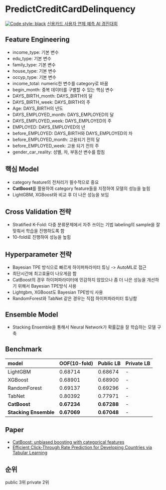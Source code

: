 # PredictCreditCardDelinquency
[![Code style: black](https://img.shields.io/badge/code%20style-black-000000.svg)](https://github.com/psf/black)
[신용카드 사용자 연체 예측 AI 경진대회](https://dacon.io/competitions/official/235713/overview/description)

## Feature Engineering
+ income_type: 기본 변수
+ edu_type: 기본 변수
+ family_type: 기본 변수
+ house_type: 기본 변수
+ occyp_type: 기본 변수
+ income_total: numeric한 변수를 category로 바꿈
+ begin_month: 중복 데이터를 구별할 수 있는 핵심 변수
+ DAYS_BIRTH_month: DAYS_BIRTH의 달
+ DAYS_BIRTH_week: DAYS_BIRTH의 주
+ Age: DAYS_BIRTH의 년도
+ DAYS_EMPLOYED_month: DAYS_EMPLOYED의 달
+ DAYS_EMPLOYED_week: DAYS_EMPLOYED의 주
+ EMPLOYED: DAYS_EMPLOYED의 년
+ before_EMPLOYED: DAYS_BIRTH와 DAYS_EMPLOYED의 차
+ before_EMPLOYED_month: 고용되기 전의 달
+ before_EMPLOYED_week: 고용 되기 전의 주
+ gender_car_reality: 성별, 차, 부동산 변수를 합침


## 핵심 Model
+ category feature의 전처리가 필수적으로 중요
+ **CatBoost**를 활용하여 category feature들을 지정하여 모델의 성능을 높힘
+ LightGBM, XGBoost와 비교 후 더 나은 성능을 보임


## Cross Validation 전략
+ Stratified K-Fold: 다중 분류문제에서 자주 쓰이는 기법 labeling의 sample을 잘 맞춰서 학습을 진행하도록 함
+ 10-fold로 진행하여 성능을 높힘


## Hyperparameter 전략
+ Bayesian TPE 방식으로 빠르게 하이퍼파라미터 튜닝 -> AutoML로 접근
+ 최단시간에 최고효율이 나오게끔 함
+ CatBoost의 경우 하이퍼파라미터에 민감하지 않았으나 좀 더 나은 성능을 개선하기 위해서 Bayesian TPE방식 사용
+ Lightgbm, XGBoost도 Bayesian TPE방식 사용
+ RandomForest와 TabNet 같은 경우는 직접 하이퍼파라미터 튜닝함

## Ensemble Model

+ Stacking Ensemble을 통해서 Neural Network가 확률값을 잘 학습하는 모델 구축

## Benchmark
|model|OOF(10-fold)|Public LB|Private LB|
|:-----|:---------|:--------|:--------|
|LightGBM|0.68714|0.68674|-|
|XGBoost|0.68901|0.68900|-|
|RandomForest|0.69137|0.69296|-|
|TabNet|0.80392|0.77971|-|
|**CatBoost**|**0.67234**|**0.67288**|-|
|**Stacking Ensemble**|**0.67069**|**0.67048**|-|


## Paper

+ [CatBoost: unbiased boosting with categorical features](https://arxiv.org/pdf/1706.09516.pdf)
+ [Efficient Click-Through Rate Prediction for Developing Countries via Tabular Learning](https://arxiv.org/abs/2104.07553)


## 순위
public 3위 private 2위
